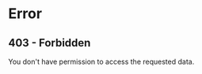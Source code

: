 Error
=====
403 - Forbidden
---------------
You don't have permission to access the requested data.
